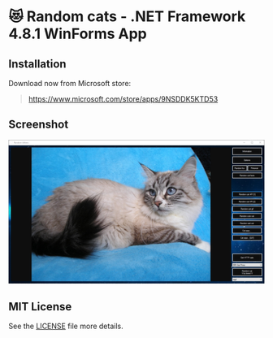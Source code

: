 # 😻 Random cats - .NET Framework 4.8.1 WinForms App

## Installation
Download now from Microsoft store:
> https://www.microsoft.com/store/apps/9NSDDK5KTD53

## Screenshot
![Random_cats_EZz9s3kNrjgl.jpg](Assets/Random_cats_EZz9s3kNrjgl.jpg)

## MIT License
See the [LICENSE](LICENSE) file more details.
